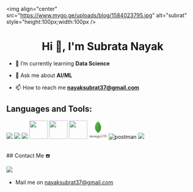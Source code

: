 <img align="center" src="https://www.mygo.ge/uploads/blog/1584023795.jpg" alt="subrat" style="height:100px;width:100px />

<h1 align="center">Hi 👋, I'm  Subrata Nayak</h1>

- 🌱 I’m currently learning **Data Science**

- 💬 Ask me about **AI/ML**

- 📫 How to reach me **nayaksubrat37@gmail.com**

## Languages and Tools:

<p align="left"> 
    <img src="https://img.icons8.com/color/48/000000/python.png"/>  
    <img src="https://img.icons8.com/color/48/000000/pandas.png"/>
   <img src="https://img.icons8.com/color/48/000000/numpy.png"/>
  <img src="https://img.icons8.com/fluency/512/mysql-logo.png" style="height:48px;width:48px" />
  <img src="https://img.icons8.com/color/512/tableau-software.png" style="height:48px;width:48px" />
  <img src="https://img.icons8.com/color/512/tensorflow.png" style="height:48px;width:48px" />
  <img src="https://raw.githubusercontent.com/devicons/devicon/master/icons/mongodb/mongodb-original-wordmark.svg" alt="mongodb" width="48" height="48"/> 
  <img src="https://www.vectorlogo.zone/logos/getpostman/getpostman-icon.svg" alt="postman" width="45" height="45"/> 
   <img src="https://img.icons8.com/color/48/000000/git.png"/> 
  
</p>


<br/>
## Contact Me ☎️
<p align="left">

<a href = "https://www.linkedin.com/in/subratnayak96/"><img src="https://img.icons8.com/fluent/48/000000/linkedin.png"/></a>
 * Mail me on nayaksubrat37@gmail.com
</p>
